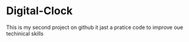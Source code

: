 # Digital-Clock
This is my second project on github it jast a pratice  code to improve oue techinical skills

